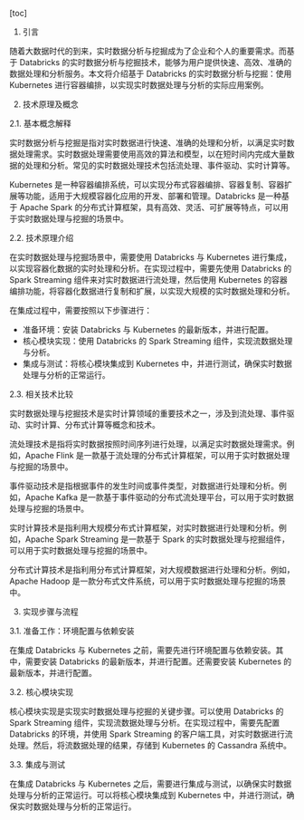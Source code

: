 
[toc]                    
                
                
1. 引言

随着大数据时代的到来，实时数据分析与挖掘成为了企业和个人的重要需求。而基于 Databricks 的实时数据分析与挖掘技术，能够为用户提供快速、高效、准确的数据处理和分析服务。本文将介绍基于 Databricks 的实时数据分析与挖掘：使用 Kubernetes 进行容器编排，以实现实时数据处理与分析的实际应用案例。

2. 技术原理及概念

2.1. 基本概念解释

实时数据分析与挖掘是指对实时数据进行快速、准确的处理和分析，以满足实时数据处理需求。实时数据处理需要使用高效的算法和模型，以在短时间内完成大量数据的处理和分析。常见的实时数据处理技术包括流处理、事件驱动、实时计算等。

Kubernetes 是一种容器编排系统，可以实现分布式容器编排、容器复制、容器扩展等功能，适用于大规模容器化应用的开发、部署和管理。Databricks 是一种基于 Apache Spark 的分布式计算框架，具有高效、灵活、可扩展等特点，可以用于实时数据处理与挖掘的场景中。

2.2. 技术原理介绍

在实时数据处理与挖掘场景中，需要使用 Databricks 与 Kubernetes 进行集成，以实现容器化数据的实时处理和分析。在实现过程中，需要先使用 Databricks 的Spark Streaming 组件来对实时数据进行流处理，然后使用 Kubernetes 的容器编排功能，将容器化数据进行复制和扩展，以实现大规模的实时数据处理和分析。

在集成过程中，需要按照以下步骤进行：

- 准备环境：安装 Databricks 与 Kubernetes 的最新版本，并进行配置。
- 核心模块实现：使用 Databricks 的 Spark Streaming 组件，实现流数据处理与分析。
- 集成与测试：将核心模块集成到 Kubernetes 中，并进行测试，确保实时数据处理与分析的正常运行。

2.3. 相关技术比较

实时数据处理与挖掘技术是实时计算领域的重要技术之一，涉及到流处理、事件驱动、实时计算、分布式计算等概念和技术。

流处理技术是指将实时数据按照时间序列进行处理，以满足实时数据处理需求。例如，Apache Flink 是一款基于流处理的分布式计算框架，可以用于实时数据处理与挖掘的场景中。

事件驱动技术是指根据事件的发生时间或事件类型，对数据进行处理和分析。例如，Apache Kafka 是一款基于事件驱动的分布式流处理平台，可以用于实时数据处理与挖掘的场景中。

实时计算技术是指利用大规模分布式计算框架，对实时数据进行处理和分析。例如，Apache Spark Streaming 是一款基于 Spark 的实时数据处理与挖掘组件，可以用于实时数据处理与挖掘的场景中。

分布式计算技术是指利用分布式计算框架，对大规模数据进行处理和分析。例如，Apache Hadoop 是一款分布式文件系统，可以用于实时数据处理与挖掘的场景中。

3. 实现步骤与流程

3.1. 准备工作：环境配置与依赖安装

在集成 Databricks 与 Kubernetes 之前，需要先进行环境配置与依赖安装。其中，需要安装 Databricks 的最新版本，并进行配置。还需要安装 Kubernetes 的最新版本，并进行配置。

3.2. 核心模块实现

核心模块实现是实现实时数据处理与挖掘的关键步骤。可以使用 Databricks 的 Spark Streaming 组件，实现流数据处理与分析。在实现过程中，需要先配置 Databricks 的环境，并使用 Spark Streaming 的客户端工具，对实时数据进行流处理。然后，将流数据处理的结果，存储到 Kubernetes 的 Cassandra 系统中。

3.3. 集成与测试

在集成 Databricks 与 Kubernetes 之后，需要进行集成与测试，以确保实时数据处理与分析的正常运行。可以将核心模块集成到 Kubernetes 中，并进行测试，确保实时数据处理与分析的正常运行。


